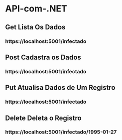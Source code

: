 # API-com-.NET
## Get Lista Os Dados
### https://localhost:5001/infectado
## Post Cadastra os Dados
### https://localhost:5001/infectado
## Put Atualisa Dados de Um Registro
### https://localhost:5001/infectado
## Delete Deleta o Registro
### https://localhost:5001/infectado/1995-01-27

